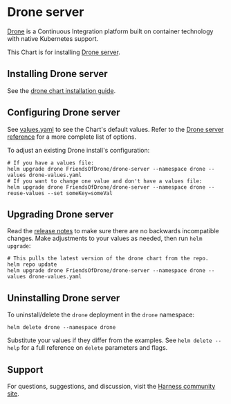 # Drone server

[Drone](https://www.drone.io/) is a Continuous Integration platform built on container technology with native Kubernetes support.

This Chart is for installing [Drone server](https://docs.drone.io/server/overview/).

## Installing Drone server

See the [drone chart installation guide](./docs/install.md).

## Configuring Drone server

See [values.yaml](values.yaml) to see the Chart's default values. Refer to the [Drone server reference](https://docs.drone.io/server/reference/) for a more complete list of options.

To adjust an existing Drone install's configuration:

```console
# If you have a values file:
helm upgrade drone FriendsOfDrone/drone-server --namespace drone --values drone-values.yaml
# If you want to change one value and don't have a values file:
helm upgrade drone FriendsOfDrone/drone-server --namespace drone --reuse-values --set someKey=someVal
```

## Upgrading Drone server

Read the [release notes](https://github.com/harness/drone/blob/master/CHANGELOG.md) to make sure there are no backwards incompatible changes. Make adjustments to your values as needed, then run `helm upgrade`:

```console
# This pulls the latest version of the drone chart from the repo.
helm repo update
helm upgrade drone FriendsOfDrone/drone-server --namespace drone --values drone-values.yaml
```

## Uninstalling Drone server

To uninstall/delete the `drone` deployment in the `drone` namespace:

```console
helm delete drone --namespace drone
```

Substitute your values if they differ from the examples. See `helm delete --help` for a full reference on `delete` parameters and flags.

## Support

For questions, suggestions, and discussion, visit the [Harness community site](https://community.harness.io/).
